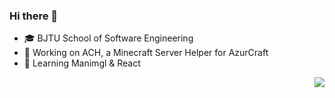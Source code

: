 ### Hi there 👋

<!--
**AzurIce/AzurIce** is a ✨ _special_ ✨ repository because its `README.md` (this file) appears on your GitHub profile.

Here are some ideas to get you started:

- 🔭 I’m currently working on ...
- 🌱 I’m currently learning ...
- 👯 I’m looking to collaborate on ...
- 🤔 I’m looking for help with ...
- 💬 Ask me about ...
- 📫 How to reach me: ...
- 😄 Pronouns: ...
- ⚡ Fun fact: ...
-->

- :mortar_board: BJTU School of Software Engineering 
- 🔭 Working on ACH, a Minecraft Server Helper for AzurCraft
- 🌱 Learning Manimgl & React

<img align="right" src="https://github-readme-stats.vercel.app/api?username=azurice&show_icons=true&icon_color=CE1D2D&text_color=718096&bg_color=ffffff&hide_title=true" />
